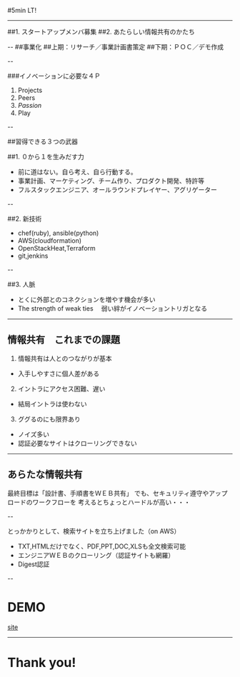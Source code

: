 #5min LT!

---

##1. スタートアップメンバ募集
##2. あたらしい情報共有のかたち

--
##事業化
##上期：リサーチ／事業計画書策定
##下期：ＰＯＣ／デモ作成

--

###イノベーションに必要な４Ｐ
1. Projects
2. Peers
3. *Passion*
4. Play

--

##習得できる３つの武器

##1. ０から１を生みだす力  
- 前に道はない。自ら考え、自ら行動する。
- 事業計画、マーケティング、チーム作り、プロダクト開発、特許等
- フルスタックエンジニア、オールラウンドプレイヤー、アグリゲーター

--

##2. 新技術  
- chef(ruby), ansible(python)
- AWS(cloudformation)
- OpenStackHeat,Terraform
- git,jenkins

--

##3. 人脈
- とくに外部とのコネクションを増やす機会が多い
- The strength of weak ties
　弱い絆がイノベーショントリガとなる

---

## 情報共有　これまでの課題
1. 情報共有は人とのつながりが基本  
- 入手しやすさに個人差がある

2. イントラにアクセス困難、遅い  
- 結局イントラは使わない

3. ググるのにも限界あり  
- ノイズ多い
- 認証必要なサイトはクローリングできない

---

## あらたな情報共有
最終目標は「設計書、手順書をＷＥＢ共有」
でも、セキュリティ遵守やアップロードのワークフローを
考えるとちょっとハードルが高い・・・

--

とっかかりとして、検索サイトを立ち上げました（on AWS）
- TXT,HTMLだけでなく、PDF,PPT,DOC,XLSも全文検索可能
- エンジニアＷＥＢのクローリング（認証サイトも網羅）
- Digest認証

--

# DEMO
[site](http://ec2-54-64-246-175.ap-northeast-1.compute.amazonaws.com/search/)

---

# Thank you!
